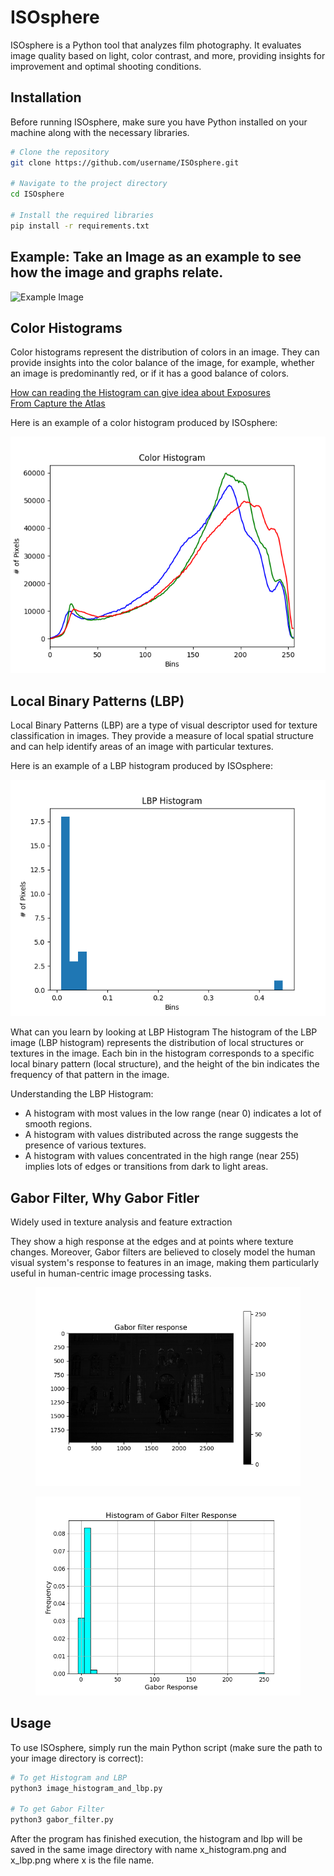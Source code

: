 # ISOsphere
ISOsphere is a Python tool that analyzes film photography. It evaluates image quality based on light, color contrast, and more, providing insights for improvement and optimal shooting conditions.

## Installation
Before running ISOsphere, make sure you have Python installed on your machine along with the necessary libraries.

```bash
# Clone the repository
git clone https://github.com/username/ISOsphere.git

# Navigate to the project directory
cd ISOsphere

# Install the required libraries
pip install -r requirements.txt
```

## Example: Take an Image as an example to see how the image and graphs relate. 

![Example Image](https://github.com/hdparmar/ISOsphere/blob/main/images/000046.JPG)

## Color Histograms
Color histograms represent the distribution of colors in an image. They can provide insights into the color balance of the image, for example, whether an image is predominantly red, or if it has a good balance of colors. 

[How can reading the Histogram can give idea about Exposures](https://photographylife.com/understanding-histograms-in-photography) <br />
[From Capture the Atlas](https://capturetheatlas.com/how-to-read-a-histogram-in-photography/) <br />

Here is an example of a color histogram produced by ISOsphere:

![Color Histogram](https://github.com/hdparmar/ISOsphere/blob/main/images/analysis/000046_histogram.png)


## Local Binary Patterns (LBP)
Local Binary Patterns (LBP) are a type of visual descriptor used for texture classification in images. They provide a measure of local spatial structure and can help identify areas of an image with particular textures.

Here is an example of a LBP histogram produced by ISOsphere:

![LBP Histogram](https://github.com/hdparmar/ISOsphere/blob/main/images/analysis/000046_lbp.png)

What can you learn by looking at LBP Histogram
The histogram of the LBP image (LBP histogram) represents the distribution of local structures or textures in the image. Each bin in the histogram corresponds to a specific local binary pattern (local structure), and the height of the bin indicates the frequency of that pattern in the image.

Understanding the LBP Histogram:

- A histogram with most values in the low range (near 0) indicates a lot of smooth regions.
- A histogram with values distributed across the range suggests the presence of various textures.
- A histogram with values concentrated in the high range (near 255) implies lots of edges or transitions from dark to light areas.

## Gabor Filter, Why Gabor Fitler
Widely used in texture analysis and feature extraction

They show a high response at the edges and at points where texture changes. Moreover, Gabor filters are believed to closely model the human visual system's response to features in an image, making them particularly useful in human-centric image processing tasks.

<p float="left">
    <figure>
        <img src="https://github.com/hdparmar/ISOsphere/blob/main/images/analysis/000046_gabor.png" width="600" />
    </figure>
    <figure>
        <img src="https://github.com/hdparmar/ISOsphere/blob/main/images/analysis/000046_gabor_hist.png" width="600" />
    </figure>
</p>

## Usage
To use ISOsphere, simply run the main Python script (make sure the path to your image directory is correct):
```bash
# To get Histogram and LBP
python3 image_histogram_and_lbp.py

# To get Gabor Filter
python3 gabor_filter.py
```

After the program has finished execution, the histogram and lbp will be saved in the same image directory with name x_histogram.png and x_lbp.png where x is the file name.